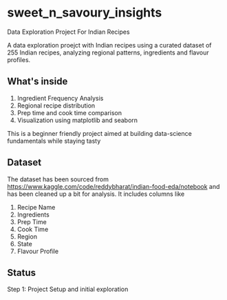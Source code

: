 # sweet_n_savoury_insights
Data Exploration Project For Indian Recipes

A data exploration proejct with Indian recipes using a curated dataset of 255 Indian recipes, analyzing regional patterns, ingredients and flavour profiles.

## What's inside
1. Ingredient Frequency Analysis
2. Regional recipe distribution
3. Prep time and cook time comparison
4. Visualization using matplotlib and seaborn

This is a beginner friendly project aimed at building data-science fundamentals while staying tasty

## Dataset
The dataset has been sourced from https://www.kaggle.com/code/reddybharat/indian-food-eda/notebook and has been cleaned up a bit for analysis.
It includes columns like 
1. Recipe Name
2. Ingredients
3. Prep Time
4. Cook Time
5. Region
6. State
7. Flavour Profile

## Status
Step 1: Project Setup and initial exploration
